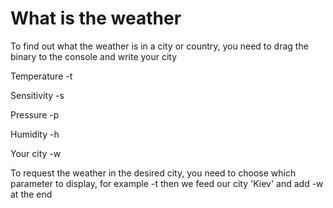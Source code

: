 # What is the weather

To find out what the weather is in a city or country, you need to drag the binary to the console and write your city

Temperature  -t

Sensitivity  -s

Pressure     -p

Humidity     -h

Your city    -w

To request the weather in the desired city, you need to choose which parameter to display, for example -t then we feed our city 'Kiev' and add -w at the end
